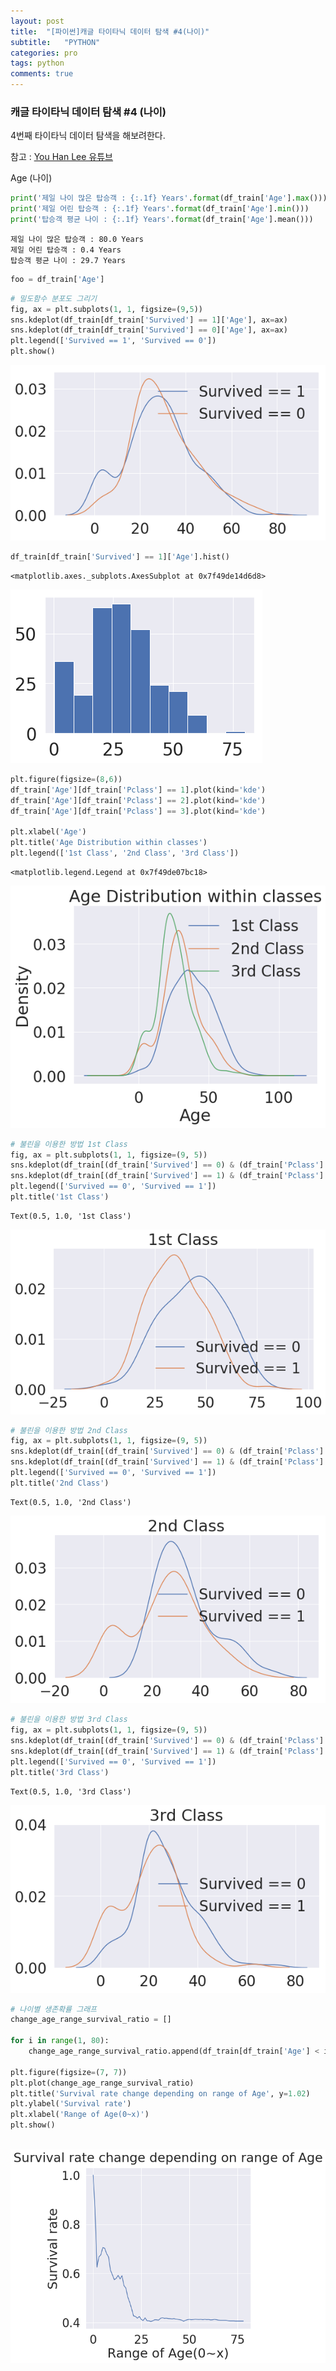 ```yaml
---
layout: post
title:  "[파이썬]캐글 타이타닉 데이터 탐색 #4(나이)"
subtitle:   "PYTHON"
categories: pro
tags: python
comments: true
---
```


### 캐글 타이타닉 데이터 탐색 #4 (나이)
4번째 타이타닉 데이터 탐색을 해보려한다.

참고 : [You Han Lee 유튜브](https://youtu.be/35j4pCe-fQk)


Age (나이)


```python
print('제일 나이 많은 탑승객 : {:.1f} Years'.format(df_train['Age'].max()))
print('제일 어린 탑승객 : {:.1f} Years'.format(df_train['Age'].min()))
print('탑승객 평균 나이 : {:.1f} Years'.format(df_train['Age'].mean()))
```

    제일 나이 많은 탑승객 : 80.0 Years
    제일 어린 탑승객 : 0.4 Years
    탑승객 평균 나이 : 29.7 Years



```python
foo = df_train['Age']
```


```python
# 밀도함수 분포도 그리기
fig, ax = plt.subplots(1, 1, figsize=(9,5))
sns.kdeplot(df_train[df_train['Survived'] == 1]['Age'], ax=ax)
sns.kdeplot(df_train[df_train['Survived'] == 0]['Age'], ax=ax)
plt.legend(['Survived == 1', 'Survived == 0'])
plt.show()
```


![png](/assets/img/post_img/My_first_data_analysis_for_titanic_files/My_first_data_analysis_for_titanic_35_0.png)



```python
df_train[df_train['Survived'] == 1]['Age'].hist()
```




    <matplotlib.axes._subplots.AxesSubplot at 0x7f49de14d6d8>




![png](/assets/img/post_img/My_first_data_analysis_for_titanic_files/My_first_data_analysis_for_titanic_36_1.png)



```python
plt.figure(figsize=(8,6))
df_train['Age'][df_train['Pclass'] == 1].plot(kind='kde')
df_train['Age'][df_train['Pclass'] == 2].plot(kind='kde')
df_train['Age'][df_train['Pclass'] == 3].plot(kind='kde')

plt.xlabel('Age')
plt.title('Age Distribution within classes')
plt.legend(['1st Class', '2nd Class', '3rd Class'])
```




    <matplotlib.legend.Legend at 0x7f49de07bc18>




![png](/assets/img/post_img/My_first_data_analysis_for_titanic_files/My_first_data_analysis_for_titanic_37_1.png)



```python
# 불린을 이용한 방법 1st Class
fig, ax = plt.subplots(1, 1, figsize=(9, 5))
sns.kdeplot(df_train[(df_train['Survived'] == 0) & (df_train['Pclass'] == 1)]['Age'], ax=ax)
sns.kdeplot(df_train[(df_train['Survived'] == 1) & (df_train['Pclass'] == 1)]['Age'], ax=ax)
plt.legend(['Survived == 0', 'Survived == 1'])
plt.title('1st Class')
```




    Text(0.5, 1.0, '1st Class')




![png](/assets/img/post_img/My_first_data_analysis_for_titanic_files/My_first_data_analysis_for_titanic_38_1.png)



```python
# 불린을 이용한 방법 2nd Class
fig, ax = plt.subplots(1, 1, figsize=(9, 5))
sns.kdeplot(df_train[(df_train['Survived'] == 0) & (df_train['Pclass'] == 2)]['Age'], ax=ax)
sns.kdeplot(df_train[(df_train['Survived'] == 1) & (df_train['Pclass'] == 2)]['Age'], ax=ax)
plt.legend(['Survived == 0', 'Survived == 1'])
plt.title('2nd Class')
```




    Text(0.5, 1.0, '2nd Class')




![png](/assets/img/post_img/My_first_data_analysis_for_titanic_files/My_first_data_analysis_for_titanic_39_1.png)



```python
# 불린을 이용한 방법 3rd Class
fig, ax = plt.subplots(1, 1, figsize=(9, 5))
sns.kdeplot(df_train[(df_train['Survived'] == 0) & (df_train['Pclass'] == 3)]['Age'], ax=ax)
sns.kdeplot(df_train[(df_train['Survived'] == 1) & (df_train['Pclass'] == 3)]['Age'], ax=ax)
plt.legend(['Survived == 0', 'Survived == 1'])
plt.title('3rd Class')
```




    Text(0.5, 1.0, '3rd Class')




![png](/assets/img/post_img/My_first_data_analysis_for_titanic_files/My_first_data_analysis_for_titanic_40_1.png)



```python
# 나이별 생존확률 그래프
change_age_range_survival_ratio = []

for i in range(1, 80):
    change_age_range_survival_ratio.append(df_train[df_train['Age'] < i]['Survived'].sum() / len(df_train[df_train['Age'] < i]['Survived']))

plt.figure(figsize=(7, 7))
plt.plot(change_age_range_survival_ratio)
plt.title('Survival rate change depending on range of Age', y=1.02)
plt.ylabel('Survival rate')
plt.xlabel('Range of Age(0~x)')
plt.show()
                                                                                                                              
```


![png](/assets/img/post_img/My_first_data_analysis_for_titanic_files/My_first_data_analysis_for_titanic_41_0.png)
